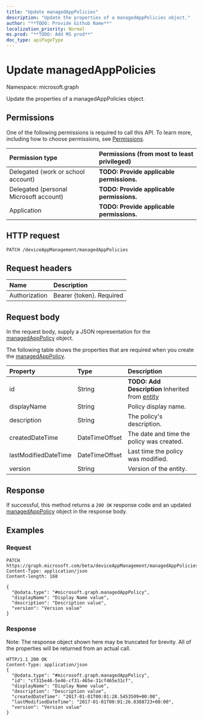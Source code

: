 ```yaml
---
title: "Update managedAppPolicies"
description: "Update the properties of a managedAppPolicies object."
author: "**TODO: Provide Github Name**"
localization_priority: Normal
ms.prod: "**TODO: Add MS prod**"
doc_type: apiPageType
---
```


# Update managedAppPolicies

Namespace: microsoft.graph

Update the properties of a managedAppPolicies object.

## Permissions
One of the following permissions is required to call this API. To learn more, including how to choose permissions, see [Permissions](/concepts/permissions-reference.md).

|Permission type|Permissions (from most to least privileged)|
|:---|:---|
|Delegated (work or school account)|**TODO: Provide applicable permissions.**|
|Delegated (personal Microsoft account)|**TODO: Provide applicable permissions.**|
|Application|**TODO: Provide applicable permissions.**|

## HTTP request
<!-- {
  "blockType": "ignored"
}
-->
``` http
PATCH /deviceAppManagement/managedAppPolicies
```

## Request headers
|Name|Description|
|:---|:---|
|Authorization|Bearer {token}. Required|

## Request body
In the request body, supply a JSON representation for the [managedAppPolicy](../resources/managedapppolicy.md) object.

The following table shows the properties that are required when you create the [managedAppPolicy](../resources/managedapppolicy.md).

|Property|Type|Description|
|:---|:---|:---|
|id|String|**TODO: Add Description** Inherited from [entity](../resources/entity.md)|
|displayName|String|Policy display name.|
|description|String|The policy's description.|
|createdDateTime|DateTimeOffset|The date and time the policy was created.|
|lastModifiedDateTime|DateTimeOffset|Last time the policy was modified.|
|version|String|Version of the entity.|



## Response
If successful, this method returns a `200 OK` response code and an updated [managedAppPolicy](../resources/managedapppolicy.md) object in the response body.

## Examples

### Request
<!-- {
  "blockType": "request",
  "name": "update_managedapppolicies"
}
-->
``` http
PATCH https://graph.microsoft.com/beta/deviceAppManagement/managedAppPolicies
Content-Type: application/json
Content-length: 168

{
  "@odata.type": "#microsoft.graph.managedAppPolicy",
  "displayName": "Display Name value",
  "description": "Description value",
  "version": "Version value"
}
```

### Response
Note: The response object shown here may be truncated for brevity. All of the properties will be returned from an actual call.
<!-- {
  "blockType": "response",
  "truncated": true
}
-->
``` http
HTTP/1.1 200 OK
Content-Type: application/json
{
  "@odata.type": "#microsoft.graph.managedAppPolicy",
  "id": "cf315e46-5e46-cf31-465e-31cf465e31cf",
  "displayName": "Display Name value",
  "description": "Description value",
  "createdDateTime": "2017-01-01T00:01:28.5453509+00:00",
  "lastModifiedDateTime": "2017-01-01T00:01:26.0388723+00:00",
  "version": "Version value"
}
```

